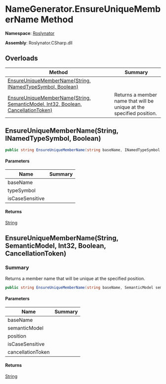 # NameGenerator\.EnsureUniqueMemberName Method

**Namespace**: [Roslynator](../../README.md)

**Assembly**: Roslynator\.CSharp\.dll

## Overloads

| Method | Summary |
| ------ | ------- |
| [EnsureUniqueMemberName(String, INamedTypeSymbol, Boolean)](#Roslynator_NameGenerator_EnsureUniqueMemberName_System_String_Microsoft_CodeAnalysis_INamedTypeSymbol_System_Boolean_) | |
| [EnsureUniqueMemberName(String, SemanticModel, Int32, Boolean, CancellationToken)](#Roslynator_NameGenerator_EnsureUniqueMemberName_System_String_Microsoft_CodeAnalysis_SemanticModel_System_Int32_System_Boolean_System_Threading_CancellationToken_) | Returns a member name that will be unique at the specified position\. |

## EnsureUniqueMemberName\(String, INamedTypeSymbol, Boolean\)<a name="Roslynator_NameGenerator_EnsureUniqueMemberName_System_String_Microsoft_CodeAnalysis_INamedTypeSymbol_System_Boolean_"></a>

```csharp
public string EnsureUniqueMemberName(string baseName, INamedTypeSymbol typeSymbol, bool isCaseSensitive = true)
```

#### Parameters

| Name | Summary |
| ---- | ------- |
| baseName | |
| typeSymbol | |
| isCaseSensitive | |

#### Returns

[String](https://docs.microsoft.com/en-us/dotnet/api/system.string)

## EnsureUniqueMemberName\(String, SemanticModel, Int32, Boolean, CancellationToken\)<a name="Roslynator_NameGenerator_EnsureUniqueMemberName_System_String_Microsoft_CodeAnalysis_SemanticModel_System_Int32_System_Boolean_System_Threading_CancellationToken_"></a>

### Summary

Returns a member name that will be unique at the specified position\.

```csharp
public string EnsureUniqueMemberName(string baseName, SemanticModel semanticModel, int position, bool isCaseSensitive = true, CancellationToken cancellationToken = default(CancellationToken))
```

#### Parameters

| Name | Summary |
| ---- | ------- |
| baseName | |
| semanticModel | |
| position | |
| isCaseSensitive | |
| cancellationToken | |

#### Returns

[String](https://docs.microsoft.com/en-us/dotnet/api/system.string)

